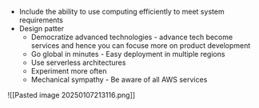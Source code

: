 - Include the ability to use computing efficiently to meet system requirements
- Design patter 
  - Democratize advanced technologies - advance tech become services and hence you can focuse more on product development 
  - Go global in minutes - Easy deployment in multiple regions
  - Use serverless architectures 
  - Experiment more often
  - Mechanical sympathy - Be aware of all AWS services 

![[Pasted image 20250107213116.png]]